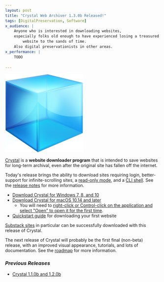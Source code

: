 ```yaml
---
layout: post
title: "Crystal Web Archiver 1.3.0b Released!"
tags: [DigitalPreservation, Software]
x_audience: |
    Anyone who is interested in downloading websites,
    especially folks old enough to have experienced losing a treasured
        website to the sands of time.
    Also digital preservationists in other areas.
x_performance: |
    TODO

---
```


<img class="img-box-right img-200" alt="Logo: Crystal Web Archiver" src="/assets/2021/crystal-web-archiver/logo@2x.png" />

[Crystal] is a **website downloader program** that is intended to save websites for long-term archival, even after the original site has fallen off the internet.

Today's release brings the ability to download sites requiring login, better-support for infinite-scrolling sites, a [read-only mode], and a [CLI shell]. See the [release notes] for more information.

[Crystal]: /projects/crystal-web-archiver/
[read-only mode]: https://github.com/davidfstr/Crystal-Web-Archiver/wiki/Read-Only-Projects
[CLI shell]: https://github.com/davidfstr/Crystal-Web-Archiver/wiki/Shell
[release notes]: https://github.com/davidfstr/Crystal-Web-Archiver#v130b-july-10-2022

* [Download Crystal for Windows 7, 8, and 10](https://github.com/davidfstr/Crystal-Web-Archiver/releases/download/v1.3.0b/crystal-win-1.3.0b.exe)
* [Download Crystal for macOS 10.14 and later](https://github.com/davidfstr/Crystal-Web-Archiver/releases/download/v1.3.0b/crystal-mac-1.3.0b.dmg)
    * You will need to [right-click or Control-click on the application 
      and select "Open" to open it for the first time](https://github.com/davidfstr/Crystal-Web-Archiver/issues/20).
* [Quickstart guide](https://github.com/davidfstr/Crystal-Web-Archiver#quickstart-) for downloading your first website

[Substack sites] in particular can be successfully downloaded with this release of Crystal.

The next release of Crystal will probably be the first final (non-beta) release, with an improved visual appearance, tutorials, and lots of documentation. See the [roadmap] for more information.

[Substack sites]: https://substack.com/
[roadmap]: https://github.com/davidfstr/Crystal-Web-Archiver/wiki/Roadmap

### *Previous Releases*

* [Crystal 1.1.0b and 1.2.0b](/articles/2021/03/23/crystal-web-archiver-beta-released/)
